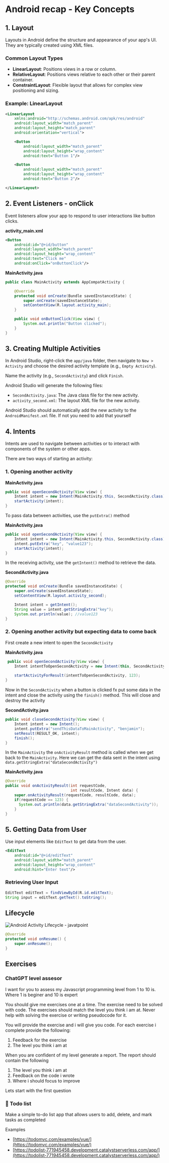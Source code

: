 # Android recap -  Key Concepts



## 1. Layout

Layouts in Android define the structure and appearance of your app's UI. They are typically created using XML files.

### Common Layout Types

- **LinearLayout**: Positions views in a row or column.
- **RelativeLayout**: Positions views relative to each other or their parent container.
- **ConstraintLayout**: Flexible layout that allows for complex view positioning and sizing.



### Example: LinearLayout

```xml
<LinearLayout
    xmlns:android="http://schemas.android.com/apk/res/android"
    android:layout_width="match_parent"
    android:layout_height="match_parent"
    android:orientation="vertical">

    <Button
        android:layout_width="match_parent"
        android:layout_height="wrap_content"
        android:text="Button 1"/>

    <Button
        android:layout_width="match_parent"
        android:layout_height="wrap_content"
        android:text="Button 2"/>

</LinearLayout>
```



## 2. Event Listeners - onClick

Event listeners allow your app to respond to user interactions like button clicks.



 **activity_main.xml**

```xml
<Button
    android:id="@+id/button"
    android:layout_width="match_parent"
    android:layout_height="wrap_content"
    android:text="Click me"
    android:onClick="onButtonClick"/>
```



**MainActivity.java**

```java
public class MainActivity extends AppCompatActivity {

    @Override
    protected void onCreate(Bundle savedInstanceState) {
        super.onCreate(savedInstanceState);
        setContentView(R.layout.activity_main);
    }

    public void onButtonClick(View view) {
        System.out.println("Button clicked");
    }
}
```



## 3. Creating Multiple Activities

In Android Studio, right-click the `app/java` folder, then navigate to `New > Activity` and choose the desired activity template (e.g., `Empty Activity`).

Name the activity (e.g., `SecondActivity`) and click `Finish`.

Android Studio will generate the following files:

- `SecondActivity.java`: The Java class file for the new activity.
- `activity_second.xml`: The layout XML file for the new activity.

Android Studio should automatically add the new activity to the `AndroidManifest.xml` file. If not you need to add that yourself



## 4. Intents

Intents are used to navigate between activities or to interact with components of the system or other apps.



There are two ways of starting an activity:



### 1. Opening another activity

**MainActivity.java**

```java
public void openSecondActivity(View view) {
    Intent intent = new Intent(MainActivity.this, SecondActivity.class);
    startActivity(intent);
}
```



To pass data between activities, use the `putExtra()` method

**MainActivity.java**

```java
public void openSecondActivity(View view) {
    Intent intent = new Intent(MainActivity.this, SecondActivity.class);
    intent.putExtra("key", "value123");
    startActivity(intent);
}
```



In the receiving activity, use the `getIntent()` method to retrieve the data.

**SecondActivity.java**

```java
@Override
protected void onCreate(Bundle savedInstanceState) {
    super.onCreate(savedInstanceState);
    setContentView(R.layout.activity_second);

    Intent intent = getIntent();
    String value = intent.getStringExtra("key");
    System.out.println(value); //value123
}
```



### 2. Opening another activity but expecting data to come back

First create a new intent to open the `SecondActivity`

**MainActivity.java**

```java
 public void openSecondActivity(View view) {
    Intent intentToOpenSecondActivity = new Intent(this, SecondActivity.class);
   
    startActivityForResult(intentToOpenSecondActivity, 123);
}
```



Now in the `SecondActivity` when a button is clicked fx put some data in the intent and close the activity using the `finish()` method. This will close and destroy the activity

**SecondActivity.java**

```java
public void closeSecondActivity(View view) {
    Intent intent = new Intent();
    intent.putExtra("sendThisDataToMainActivity", "benjamin");
    setResult(RESULT_OK, intent);
    finish();
}
```



In the `MainActivity` the `onActivityResult` method is called when we get back to the `MainActivity`. Here we can get the data sent in the intent using `data.getStringExtra("dataSecondActivity")`

**MainActivity.java**

```java
@Override
public void onActivityResult(int requestCode,
                             int resultCode, Intent data) {
    super.onActivityResult(requestCode, resultCode, data);
  	if(requestCode == 123) {
      System.out.println(data.getStringExtra("dataSecondActivity"));
    } 
}
```



## 5. Getting Data from User

Use input elements like `EditText` to get data from the user.



```xml
<EditText
    android:id="@+id/editText"
    android:layout_width="match_parent"
    android:layout_height="wrap_content"
    android:hint="Enter text"/>
```



### Retrieving User Input

```java
EditText editText = findViewById(R.id.editText);
String input = editText.getText().toString();
```



## Lifecycle

![Android Activity Lifecycle - javatpoint](assets/Android-Activity-Lifecycle.png)



```java
@Override
protected void onResume() {
    super.onResume();
}
```



## Exercises



### ChatGPT level assesor

I want for you to assess my Javascript programming level from 1 to 10  is. Where 1 is beginer and 10 is expert  

You should give me exercises one at a time. The exercise need to be  solved with code. The exercises should match the level you think i am  at. Never help with solving the exercise or writing pseudocode for it.

You will provide the exercise and i will give you code. For each  exercise i complete provide the following:  

1. Feedback for the exercise 
2. The level you think i am at



When you are confident of my level generate a report. The report should  contain the following  

1. The level you think i am at  
2. Feedback on the code i wrote
3. Where i should focus to improve



Lets start with the first question



### 📝 Todo list

Make a simple to-do list app that allows users to add, delete, and mark tasks as completed



Examples

- [https://todomvc.com/examples/vue/](https://todomvc.com/examples/vue/)
- [https://todolist-771945458.development.catalystserverless.com/app/](https://todolist-771945458.development.catalystserverless.com/app/)



<!--

## Fetchin data from api

[https://github.com/joneikholmkea/ListPrep/blob/main/app/src/main/java/com/joneikholm/listprep/CustomAdapterActivity.java](https://github.com/joneikholmkea/ListPrep/blob/main/app/src/main/java/com/joneikholm/listprep/CustomAdapterActivity.java)



```java
private void getArticles(MyAdapter myAdapter) {
        fetchData = new FetchData();
        String result = "";
        try {
            result = fetchData.execute().get(); // will perform the internet query
            JSONObject jsonObject = myJSONParser.parse(result);
            JSONArray articles = (JSONArray) jsonObject.get("results");
            int count = 0;
            for(Object article : articles){
                JSONObject jsonArticle = (JSONObject)article;
                dataArr[count] = (String)jsonArticle.get("title");
               // contentArr[count] = (String)jsonArticle.get("content");
                linkArr[count] = (String)jsonArticle.get("link");
                count++;
            }
            myAdapter.notifyDataSetChanged(); // tells the adapter to refresh
        } catch (Exception e) {
            e.printStackTrace();
        }
    }
```



[https://github.com/joneikholmkea/ListPrep/blob/main/app/src/main/java/com/joneikholm/listprep/service/FetchData.java](https://github.com/joneikholmkea/ListPrep/blob/main/app/src/main/java/com/joneikholm/listprep/service/FetchData.java)



```java
package com.joneikholm.listprep.service;

import android.os.AsyncTask;

import java.io.InputStream;
import java.io.InputStreamReader;
import java.net.HttpURLConnection;
import java.net.URL;

public class FetchData extends AsyncTask<String,Void,String> {

    private String url = "https://newsdata.io/api/1/news?apikey=pub_19053672a88b2a19505c6b4b536a1a0bc3332&country=dk";
//    private String url = "https://newsapi.org/v2/top-headlines?country=us&apiKey=a3e688609c5940a98dc8df7713251264";
    private String result = "";
    HttpURLConnection urlConnection;
    @Override
    protected String doInBackground(String... strings) {
        System.out.println("calling doInBackground");
        try {
            URL url = new URL(this.url);
            urlConnection = (HttpURLConnection) url.openConnection();
            urlConnection.connect();
            System.out.println("L24 " + urlConnection.getResponseMessage());
            System.out.println("L24 " + urlConnection.getResponseCode());
            InputStream in = urlConnection.getInputStream();
            InputStreamReader reader = new InputStreamReader(in);
            int data = reader.read();
            while(data != -1){
                char c = (char)data;
                result += c;
                data = reader.read();
            }
            return result;
        } catch (Exception e) {
            e.printStackTrace();
            return "Failed " + e.getMessage();
        } finally {
            urlConnection.disconnect();
        }

    }
}
```



-->
